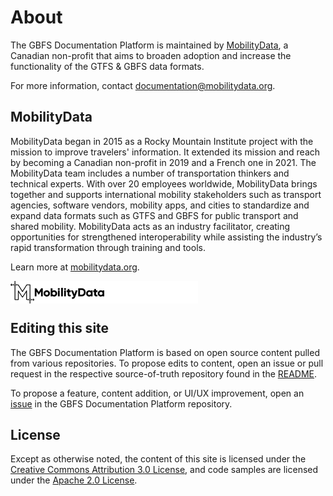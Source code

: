 # About

The GBFS Documentation Platform is maintained by [MobilityData](https://mobilitydata.org/), a Canadian non-profit that aims to broaden adoption and increase the functionality of the GTFS & GBFS data formats.

For more information, contact [documentation@mobilitydata.org](mailto:documentation@mobilitydata.org).

## MobilityData

MobilityData began in 2015 as a Rocky Mountain Institute project with the mission to improve travelers' information. It extended its mission and reach by becoming a Canadian non-profit in 2019 and a French one in 2021. The MobilityData team includes a number of transportation thinkers and technical experts. With over 20 employees worldwide, MobilityData brings together and supports international mobility stakeholders such as transport agencies, software vendors, mobility apps, and cities to standardize and expand data formats such as GTFS and GBFS for public transport and shared mobility. MobilityData acts as an industry facilitator, creating opportunities for strengthened interoperability while assisting the industry’s rapid transformation through training and tools. 

Learn more at [mobilitydata.org](https://mobilitydata.org/).

<a href="https://mobilitydata.org/" target="_blank" rel="noopener" alt="MobilityData">
    <img src="../assets/md-black.svg#only-light" width=150rem style="float: left">
    <img src="../assets/md-white.svg#only-dark" width=150rem style="float: left">
</a><br><br>

## Editing this site

The GBFS Documentation Platform is based on open source content pulled from various repositories. To propose edits to content, open an issue or pull request in the respective source-of-truth repository found in the [README](https://github.com/MobilityData/gbfs.mobilitydata.org/blob/master/README.md).

To propose a feature, content addition, or UI/UX improvement, open an [issue](https://github.com/MobilityData/gbfs.mobilitydata.org/issues/new) in the GBFS Documentation Platform repository.

## License

Except as otherwise noted, the content of this site is licensed under the [Creative Commons Attribution 3.0 License](https://creativecommons.org/licenses/by/3.0/), and code samples are licensed under the [Apache 2.0 License](https://www.apache.org/licenses/LICENSE-2.0).